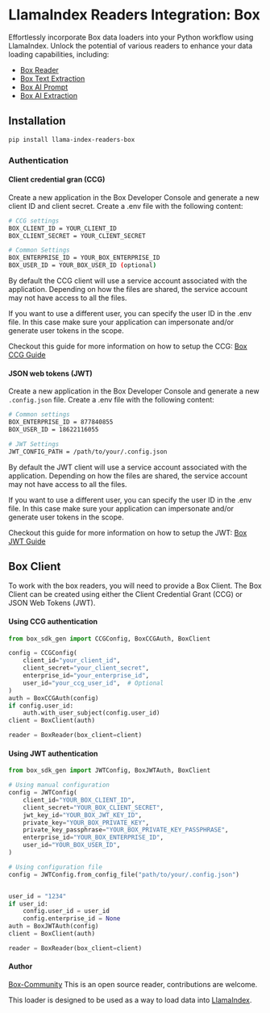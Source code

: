 # LlamaIndex Readers Integration: Box

Effortlessly incorporate Box data loaders into your Python workflow using LlamaIndex. Unlock the potential of various readers to enhance your data loading capabilities, including:

- [Box Reader](llama_index/readers/box/BoxReader/README.md)
- [Box Text Extraction](llama_index/readers/box/BoxReaderTextExtraction/README.md)
- [Box AI Prompt](llama_index/readers/box/BoxReaderAIPrompt/README.md)
- [Box AI Extraction](llama_index/readers/box/BoxReaderAIExtraction/README.md)

## Installation

```bash
pip install llama-index-readers-box
```

### Authentication

#### Client credential gran (CCG)

Create a new application in the Box Developer Console and generate a new client ID and client secret.
Create a .env file with the following content:

```bash
# CCG settings
BOX_CLIENT_ID = YOUR_CLIENT_ID
BOX_CLIENT_SECRET = YOUR_CLIENT_SECRET

# Common Settings
BOX_ENTERPRISE_ID = YOUR_BOX_ENTERPRISE_ID
BOX_USER_ID = YOUR_BOX_USER_ID (optional)
```

By default the CCG client will use a service account associated with the application. Depending on how the files are shared, the service account may not have access to all the files.

If you want to use a different user, you can specify the user ID in the .env file. In this case make sure your application can impersonate and/or generate user tokens in the scope.

Checkout this guide for more information on how to setup the CCG: [Box CCG Guide](https://developer.box.com/guides/authentication/client-credentials/)

#### JSON web tokens (JWT)

Create a new application in the Box Developer Console and generate a new `.config.json` file.
Create a .env file with the following content:

```bash
# Common settings
BOX_ENTERPRISE_ID = 877840855
BOX_USER_ID = 18622116055

# JWT Settings
JWT_CONFIG_PATH = /path/to/your/.config.json
```

By default the JWT client will use a service account associated with the application. Depending on how the files are shared, the service account may not have access to all the files.

If you want to use a different user, you can specify the user ID in the .env file. In this case make sure your application can impersonate and/or generate user tokens in the scope.

Checkout this guide for more information on how to setup the JWT: [Box JWT Guide](https://developer.box.com/guides/authentication/jwt/jwt-setup/)

## Box Client

To work with the box readers, you will need to provide a Box Client.
The Box Client can be created using either the Client Credential Grant (CCG) or JSON Web Tokens (JWT).

#### Using CCG authentication

```python
from box_sdk_gen import CCGConfig, BoxCCGAuth, BoxClient

config = CCGConfig(
    client_id="your_client_id",
    client_secret="your_client_secret",
    enterprise_id="your_enterprise_id",
    user_id="your_ccg_user_id",  # Optional
)
auth = BoxCCGAuth(config)
if config.user_id:
    auth.with_user_subject(config.user_id)
client = BoxClient(auth)

reader = BoxReader(box_client=client)
```

#### Using JWT authentication

```python
from box_sdk_gen import JWTConfig, BoxJWTAuth, BoxClient

# Using manual configuration
config = JWTConfig(
    client_id="YOUR_BOX_CLIENT_ID",
    client_secret="YOUR_BOX_CLIENT_SECRET",
    jwt_key_id="YOUR_BOX_JWT_KEY_ID",
    private_key="YOUR_BOX_PRIVATE_KEY",
    private_key_passphrase="YOUR_BOX_PRIVATE_KEY_PASSPHRASE",
    enterprise_id="YOUR_BOX_ENTERPRISE_ID",
    user_id="YOUR_BOX_USER_ID",
)

# Using configuration file
config = JWTConfig.from_config_file("path/to/your/.config.json")


user_id = "1234"
if user_id:
    config.user_id = user_id
    config.enterprise_id = None
auth = BoxJWTAuth(config)
client = BoxClient(auth)

reader = BoxReader(box_client=client)
```

#### Author

[Box-Community](https://github.com/box-community)
This is an open source reader, contributions are welcome.

This loader is designed to be used as a way to load data into [LlamaIndex](https://github.com/run-llama/llama_index/).
